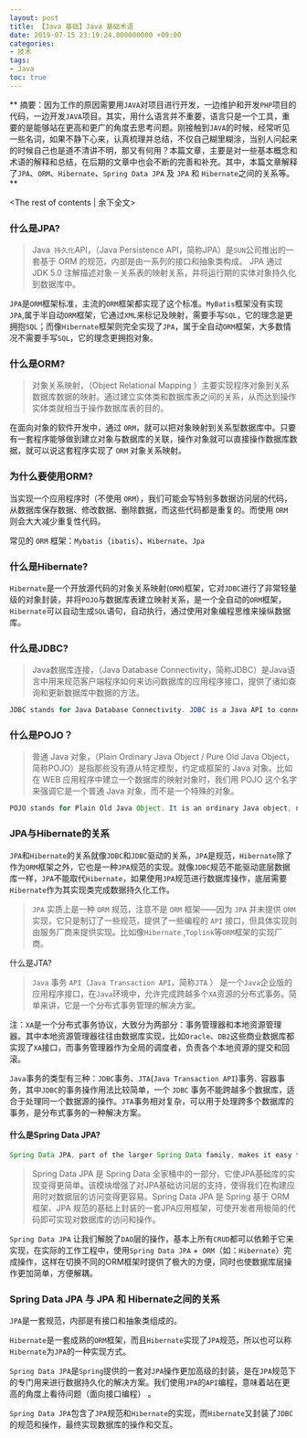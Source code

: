 ```yaml
---
layout: post
title: ﻿【Java 基础】Java 基础术语
date: 2019-07-15 23:19:24.000000000 +09:00
categories:
- 技术
tags:
- Java
toc: true
---
```


**
摘要：因为工作的原因需要用`JAVA`对项目进行开发，一边维护和开发`PHP`项目的代码，一边开发`JAVA`项目。其实，用什么语言并不重要，语言只是一个工具，重要的是能够站在更高和更广的角度去思考问题。刚接触到`JAVA`的时候，经常听见一些名词，如果不静下心来，认真梳理并总结，不仅自己糊里糊涂，当别人问起来的时候自己也是道不清讲不明，那又有何用？本篇文章，主要是对一些基本概念和术语的解释和总结，在后期的文章中也会不断的完善和补充。其中，本篇文章解释了`JPA`、`ORM`、`Hibernate`、`Spring Data JPA` 及 `JPA` 和 `Hibernate`之间的关系等。
**
<!-- more -->
<The rest of contents | 余下全文>
﻿
### 什么是JPA?

> Java` 持久化`API，（Java Persistence API，简称JPA）是`SUN`公司推出的一套基于 ORM 的规范，内部是由一系列的接口和抽象类构成。 JPA 通过 JDK 5.0 注解描述对象－关系表的映射关系，并将运行期的实体对象持久化到数据库中。

`JPA`是`ORM`框架标准，主流的`ORM`框架都实现了这个标准。`MyBatis`框架没有实现`JPA`,属于半自动`ORM`框架，它通过`XML`来标记及映射，需要手写`SQL`，它的理念是更拥抱`SQL`；而像`Hibernate`框架则完全实现了`JPA`，属于全自动`ORM`框架，大多数情况不需要手写`SQL`，它的理念更拥抱对象。

### 什么是ORM?

> 对象关系映射，（Object Relational Mapping ）主要实现程序对象到关系数据库数据的映射。通过建立实体类和数据库表之间的关系，从而达到操作实体类就相当于操作数据库表的目的。

在面向对象的软件开发中，通过 `ORM`，就可以把对象映射到关系型数据库中。只要有一套程序能够做到建立对象与数据库的关联，操作对象就可以直接操作数据库数据，就可以说这套程序实现了 `ORM` 对象关系映射。

### 为什么要使用ORM?

当实现一个应用程序时（不使用 `ORM`），我们可能会写特别多数据访问层的代码，从数据库保存数据、修改数据、删除数据，而这些代码都是重复的。而使用 `ORM` 则会大大减少重复性代码。

常见的 `ORM` 框架：`Mybatis`（`ibatis`）、`Hibernate`、`Jpa`

### 什么是Hibernate?

`Hibernate`是一个开放源代码的对象关系映射(`ORM`)框架，它对`JDBC`进行了非常轻量级的对象封装，并将`POJO`与数据库表建立映射关系，是一个全自动的`ORM`框架，`Hibernate`可以自动生成`SQL`语句，自动执行，通过使用对象编程思维来操纵数据库。

### 什么是JDBC?

> Java数据库连接，（Java Database Connectivity，简称JDBC）是Java语言中用来规范客户端程序如何来访问数据库的应用程序接口，提供了诸如查询和更新数据库中数据的方法。

```java
JDBC stands for Java Database Connectivity. JDBC is a Java API to connect and execute the query with the database. It is a part of JavaSE (Java Standard Edition). JDBC API uses JDBC drivers to connect with the database.
```

### 什么是POJO？

> 普通 Java 对象，（Plain Ordinary Java Object / Pure Old Java Object，简称POJO）是指那些没有遵从特定模型，约定或框架的 Java 对象。比如在 WEB 应用程序中建立一个数据库的映射对象时，我们用 POJO 这个名字来强调它是一个普通 Java 对象，而不是一个特殊的对象。

```java
POJO stands for Plain Old Java Object. It is an ordinary Java object, not bound by any special restriction other than those forced by the Java Language Specification and not requiring any class path. POJOs are used for increasing the readability and re-usability of a program
```

### JPA与Hibernate的关系

`JPA`和`Hibernate`的关系就像`JDBC`和`JDBC`驱动的关系，`JPA`是规范，`Hibernate`除了作为`ORM`框架之外，它也是一种`JPA`规范的实现。就像`JDBC`规范不能驱动底层数据库一样，`JPA`不能取代`Hibernate`，如果使用`JPA`规范进行数据库操作，底层需要`Hibernate`作为其实现类完成数据持久化工作。

> `JPA` 实质上是一种 `ORM` 规范，注意不是 `ORM` 框架——因为 `JPA` 并未提供 `ORM` 实现，它只是制订了一些规范，提供了一些编程的 `API` 接口，但具体实现则由服务厂商来提供实现。比如像`Hibernate` ,`Toplink`等`ORM`框架的实现厂商。

什么是JTA?

> `Java` 事务 `API`（`Java Transaction API`，简称`JTA` ） 是一个`Java`企业版的应用程序接口，在`Java`环境中，允许完成跨越多个`XA`资源的分布式事务。简单来讲，它是一个分布式事务管理的解决方案。

注：`XA`是一个分布式事务协议，大致分为两部分：事务管理器和本地资源管理器。其中本地资源管理器往往由数据库实现，比如`Oracle`、`DB2`这些商业数据库都实现了`XA`接口，而事务管理器作为全局的调度者，负责各个本地资源的提交和回滚。

`Java`事务的类型有三种：`JDBC`事务、`JTA`(`Java Transaction API`)事务`、`容器事务，其中`JDBC`的事务操作用法比较简单，一个 `JDBC` 事务不能跨越多个数据库，适合于处理同一个数据源的操作。`JTA`事务相对复杂，可以用于处理跨多个数据库的事务，是分布式事务的一种解决方案。

#### 什么是Spring Data JPA?

```java
Spring Data JPA, part of the larger Spring Data family, makes it easy to easily implement JPA based repositories. This module deals with enhanced support for JPA based data access layers. It makes it easier to build Spring-powered applications that use data access technologies.
```

> Spring Data JPA 是 Spring Data 全家桶中的一部分，它使JPA基础库的实现变得更简单。该模块增强了对JPA基础访问层的支持，使得我们在构建应用时对数据层的访问变得更容易。Spring Data JPA 是 Spring 基于 ORM 框架、JPA 规范的基础上封装的一套JPA应用框架，可使开发者用极简的代码即可实现对数据库的访问和操作。

`Spring Data JPA` 让我们解脱了`DAO`层的操作，基本上所有`CRUD`都可以依赖于它来实现，在实际的工作工程中，使用`Spring Data JPA` +` ORM`（如：`Hibernate`）完成操作，这样在切换不同的ORM框架时提供了极大的方便，同时也使数据库层操作更加简单，方便解耦。

### Spring Data JPA 与 JPA 和 Hibernate之间的关系

`JPA`是一套规范，内部是有接口和抽象类组成的。

`Hibernate`是一套成熟的`ORM`框架，而且`Hibernate`实现了`JPA`规范，所以也可以称`Hibernate`为`JPA`的一种实现方式。

`Spring Data JPA`是`Spring`提供的一套对`JPA`操作更加高级的封装，是在`JPA`规范下的专门用来进行数据持久化的解决方案。我们使用`JPA`的`API`编程，意味着站在更高的角度上看待问题（面向接口编程） 。

`Spring Data JPA`包含了`JPA`规范和`Hibernate`的实现，而`Hibernate`又封装了`JDBC`的规范和操作，最终实现数据库的操作和交互。

